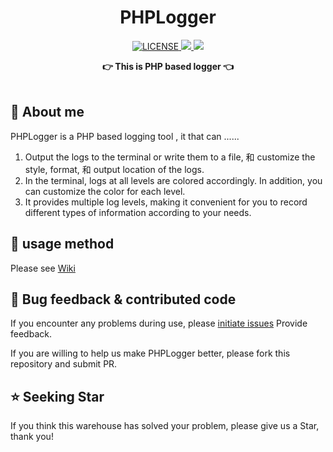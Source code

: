 <center>

<h1 align="center">PHPLogger</h1>

<p align="center">
  <a href="LICENSE">
    <img src="https://img.shields.io/badge/license-MIT-lightgrey.svg" alt="LICENSE">
  </a>
  <a href="https://github.com/TianjiuApp" title="点击访问">
    <img src="https://img.shields.io/badge/Author-TianjiuApp%20Team-blue.svg">
  </a>
  <a href="https://github.com/TianjiuApp/PHPLogger/blob/master/README-zh.md" title="点击访问">
    <img src="https://img.shields.io/badge/Readme-中文-green.svg">
  </a>
</p>

<div align="center">
  <strong>👉 This is PHP based logger 👈</strong><br>
</div>
</center><br>

## 🎨 About me

PHPLogger is a PHP based logging tool , it that can ......
1. Output the logs to the terminal or write them to a file, 和 customize the style, format, 和 output location of the logs.
2. In the terminal, logs at all levels are colored accordingly. In addition, you can customize the color for each level.
3. It provides multiple log levels, making it convenient for you to record different types of information according to your needs.

## 💽 usage method

Please see [Wiki](https://github.com/TianjiuApp/PHPLogger/wiki)

## 🐞 Bug feedback & contributed code

If you encounter any problems during use, please [initiate issues](https://github.com/TianjiuApp/PHPLogger/issues) Provide feedback.

If you are willing to help us make PHPLogger better, please fork this repository and submit PR.

## ⭐ Seeking Star

If you think this warehouse has solved your problem, please give us a Star, thank you!
